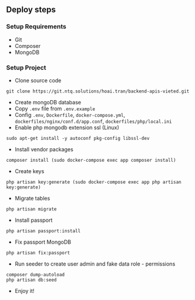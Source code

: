 ## Deploy steps

### Setup Requirements

- Git
- Composer
- MongoDB

### Setup Project

- Clone source code
```
git clone https://git.ntq.solutions/hoai.tran/backend-apis-vieted.git
```
- Create mongoDB database
- Copy `.env` file from `.env.example`
- Config `.env`, `Dockerfile`, `docker-compose.yml`, `dockerfiles/nginx/conf.d/app.conf`, `dockerfiles/php/local.ini`
- Enable php mongodb extension ssl (Linux)
```
sudo apt-get install -y autoconf pkg-config libssl-dev
```
- Install vendor packages
```
composer install (sudo docker-compose exec app composer install)
```
- Create keys
```
php artisan key:generate (sudo docker-compose exec app php artisan key:generate)
```
- Migrate tables
```
php artisan migrate
```
- Install passport
```
php artisan passport:install
```
- Fix passport MongoDB
```
php artisan fix:passport
```
- Run seeder to create user admin and fake data role - permissions
```
composer dump-autoload
php artisan db:seed
```
- Enjoy it!
